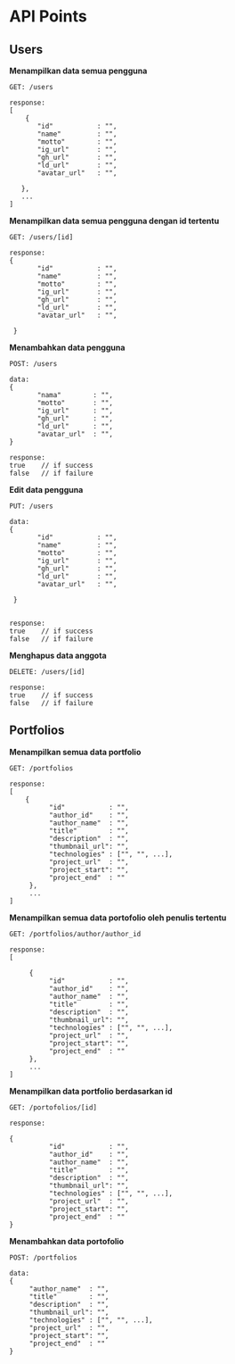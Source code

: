 # API Points #
## Users ##
**Menampilkan data semua pengguna**
```
GET: /users

response:
[
    {
       "id"           : "",
       "name"         : "",
       "motto"        : "",
       "ig_url"       : "",
       "gh_url"       : "",
       "ld_url"       : "",
       "avatar_url"   : "",
       
   },
   ...
]
```

**Menampilkan data semua pengguna dengan id tertentu**
```
GET: /users/[id]

response:
{
       "id"           : "",
       "name"         : "",
       "motto"        : "",
       "ig_url"       : "",
       "gh_url"       : "",
       "ld_url"       : "",
       "avatar_url"   : "",
       
 }
 ```
 
 **Menambahkan data pengguna**
 ```
 POST: /users
 
 data:
 {
        "nama"        : "",
        "motto"       : "",
        "ig_url"      : "",
        "gh_url"      : "",
        "ld_url"      : "",
        "avatar_url"  : "",
}

response:
true    // if success
false   // if failure
```

**Edit data pengguna**
```
PUT: /users

data:
{
       "id"           : "",
       "name"         : "",
       "motto"        : "",
       "ig_url"       : "",
       "gh_url"       : "",
       "ld_url"       : "",
       "avatar_url"   : "",
       
 }
 
 
response:
true    // if success
false   // if failure
```

**Menghapus data anggota**
```
DELETE: /users/[id]

response:
true    // if success
false   // if failure
```

## Portfolios ##
**Menampilkan semua data portfolio**
```
GET: /portfolios

response:
[
    {
          "id"           : "",
          "author_id"    : "",
          "author_name"  : "",
          "title"        : "",
          "description"  : "",
          "thumbnail_url": "",
          "technologies" : ["", "", ...],
          "project_url"  : "",
          "project_start": "",
          "project_end"  : ""
     },
     ...
]
```

**Menampilkan semua data portofolio oleh penulis tertentu**
```
GET: /portfolios/author/author_id

response:
[

     {
          "id"           : "",
          "author_id"    : "",
          "author_name"  : "",
          "title"        : "",
          "description"  : "",
          "thumbnail_url": "",
          "technologies" : ["", "", ...],
          "project_url"  : "",
          "project_start": "",
          "project_end"  : ""
     },
     ...
]
```

**Menampilkan data portfolio berdasarkan id**
```
GET: /portofolios/[id]

response:

{
          "id"           : "",
          "author_id"    : "",
          "author_name"  : "",
          "title"        : "",
          "description"  : "",
          "thumbnail_url": "",
          "technologies" : ["", "", ...],
          "project_url"  : "",
          "project_start": "",
          "project_end"  : ""
}
```

**Menambahkan data portofolio**
```
POST: /portfolios

data:
{
     "author_name"  : "",
     "title"        : "",
     "description"  : "",
     "thumbnail_url": "",
     "technologies" : ["", "", ...],
     "project_url"  : "",
     "project_start": "",
     "project_end"  : ""
}



